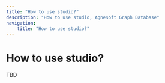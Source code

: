 ```yaml
---
title: "How to use studio?"
description: "How to use studio, Agnesoft Graph Database"
navigation:
    title: "How to use studio?"
---
```


# How to use studio?

TBD
